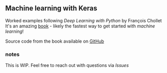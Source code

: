 ## Machine learning with Keras

Worked examples following _Deep Learning with Python_ by François Chollet
It's an amazing [book](https://www.manning.com/books/deep-learning-with-python) - likely the fastest way to get started with _machine learning_!

Source code from the book available on [GitHub](https://github.com/fchollet/deep-learning-with-python-notebooks)

### notes

This is WIP. Feel free to reach out with questions via _Issues_